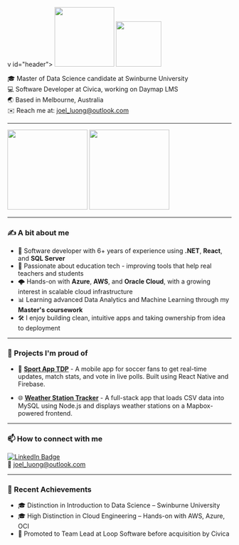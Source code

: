 v id="header">
  <img src="https://media.giphy.com/media/qgQUggAC3Pfv687qPC/giphy.gif" width="134"/>
  <img src="https://media.giphy.com/media/i4MAH84pqe2m2aVojc/giphy.gif" width="102"/>
</div>

🎓 Master of Data Science candidate at Swinburne University  
💻 Software Developer at Civica, working on Daymap LMS  
🌏 Based in Melbourne, Australia  
✉️ Reach me at: [joel_luong@outlook.com](mailto:joel_luong@outlook.com)

---

<div>
  <img src="https://github-readme-stats.vercel.app/api?username=joelluong&show_icons=true&hide=issues&count_private=true&theme=react&bg_color=20232A" height="180">
  <img src="https://github-readme-stats.vercel.app/api/top-langs?username=joelluong&hide=shell,css&langs_count=8&layout=compact&theme=react&bg_color=20232A" height="180">
</div>

---

### ✍️ A bit about me

- 🧠 Software developer with 6+ years of experience using **.NET**, **React**, and **SQL Server**
- 🚀 Passionate about education tech - improving tools that help real teachers and students
- 🌩️ Hands-on with **Azure**, **AWS**, and **Oracle Cloud**, with a growing interest in scalable cloud infrastructure
- 📊 Learning advanced Data Analytics and Machine Learning through my **Master's coursework**
- 🛠️ I enjoy building clean, intuitive apps and taking ownership from idea to deployment

---

### 🔧 Projects I'm proud of

- 📱 **[Sport App TDP](https://github.com/joelluong/sport-app-tdp)** - A mobile app for soccer fans to get real-time updates, match stats, and vote in live polls. Built using React Native and Firebase.

- 🌐 **[Weather Station Tracker](https://github.com/joelluong/WeatherStation-Tracker-Node)** - A full-stack app that loads CSV data into MySQL using Node.js and displays weather stations on a Mapbox-powered frontend.

---

### 📫 How to connect with me

[![LinkedIn Badge](https://img.shields.io/badge/-LinkedIn-blue?style=flat&logo=Linkedin&logoColor=white)](https://www.linkedin.com/in/joel-luong/)  
📧 [joel_luong@outlook.com](mailto:joel_luong@outlook.com)

---

### 🏅 Recent Achievements

- 🎓 Distinction in Introduction to Data Science – Swinburne University  
- 🎓 High Distinction in Cloud Engineering – Hands-on with AWS, Azure, OCI  
- 💼 Promoted to Team Lead at Loop Software before acquisition by Civica

<!--
### 🔗 Other links (Coming soon...)
-->
